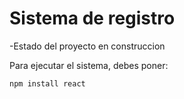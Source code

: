<h1> Sistema de registro</h1>

 -Estado del proyecto en construccion

Para ejecutar el sistema, debes poner:

```npm install react```
